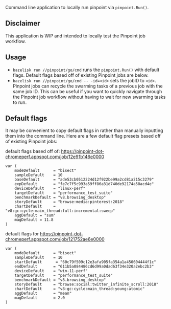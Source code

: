 Command line application to locally run pinpoint via `pinpoint.Run()`.

## Disclaimer

This application is WIP and intended to locally test the Pinpoint job workflow.

## Usage

- `bazelisk run //pinpoint/go/cmd` runs the `pinpoint.Run()` with default flags.
  Default flags based off of existing Pinpoint jobs are below.
- `bazelisk run //pinpoint/go/cmd -- -id=<id>` sets the jobID to `<id>`.
  Pinpoint jobs can recycle the swarming tasks of a previous job with the same job ID.
  This can be useful if you want to quickly navigate through the Pinpoint job workflow
  without having to wait for new swarming tasks to run.

## Default flags

It may be convenient to copy default flags in rather than manually inputting
them into the command line. Here are a few default flag presets based off of
existing Pinpoint jobs:

default flags based off of:
https://pinpoint-dot-chromeperf.appspot.com/job/12e91b146e0000

```
var (
	modeDefault      = "bisect"
	sampleDefault    = 10
	baseDefault      = "ade53cb0512224d12f922be99a2cd81a215c3279"
	expDefault       = "fe7c7f5c993a59ff86a31d740de92174a58acd4e"
	deviceDefault    = "linux-perf"
	targetDefault    = "performance_test_suite"
	benchmarkDefault = "v8.browsing_desktop"
	storyDefault     = "browse:media:pinterest:2018"
	chartDefault     = "v8:gc:cycle:main_thread:full:incremental:sweep"
	aggDefault = "sum"
	magDefault = 11.8
)
```

default flags for
https://pinpoint-dot-chromeperf.appspot.com/job/121752ae6e0000

```
var (
	modeDefault      = "bisect"
	sampleDefault    = 10
	startDefault      = "60c79f509c12e3afa905fa354a1a450604444f1c"
	endDefault       = "611b5a084486cd6d99a0dad63f34e320a2ebc2b3"
	deviceDefault    = "win-11-perf"
	targetDefault    = "performance_test_suite"
	benchmarkDefault = "v8.browsing_desktop"
	storyDefault     = "browse:social:twitter_infinite_scroll:2018"
	chartDefault     = "v8:gc:cycle:main_thread:young:atomic"
	aggDefault       = "mean"
	magDefault       = 2.0
)
```
